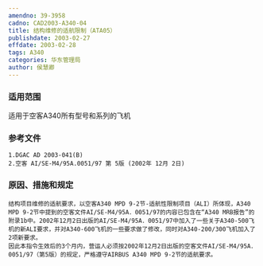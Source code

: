 ```yaml
---
amendno: 39-3958
cadno: CAD2003-A340-04
title: 结构维修的适航限制（ATA05）
publishdate: 2003-02-27
effdate: 2003-02-28
tags: A340
categories: 华东管理局
author: 侯慧卿
---
```


### 适用范围 
适用于空客A340所有型号和系列的飞机

### 参考文件
    1.DGAC AD 2003-041(B) 
    2.空客 AI/SE-M4/95A.0051/97 第 5版 (2002年 12月 2日) 

### 原因、措施和规定 
    结构项目维修的适航要求，以空客A340 MPD 9-2节-适航性限制项目（ALI）所体现，A340 MPD 9-2节中提到的空客文件AI/SE-M4/95A．0051/97的内容已包含在“A340 MRB报告”的附录1b中。2002年12月2日出版的AI/SE-M4/95A．0051/97中加入了一些关于A340-500飞机的新ALI要求，并对A340-600飞机的一些要求做了修改，同时对A340-200/300飞机加入了2项新要求。 
    因此本指令生效后的3个月内，营运人必须按2002年12月2日出版的空客文件AI/SE-M4/95A．0051/97（第5版）的规定，严格遵守AIRBUS A340 MPD 9-2节的适航要求。
